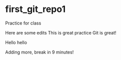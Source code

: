 # first_git_repo1
Practice for class


Here are some edits
This is great practice
Git is great!

Hello hello

Adding more, break in 9 minutes!
